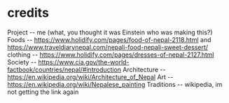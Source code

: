 # credits

Project -- me (what, you thought it was Einstein who was making this?)
Foods -- https://www.holidify.com/pages/food-of-nepal-2118.html and https://www.traveldiarynepal.com/nepali-food-nepali-sweet-dessert/
clothing -- https://www.holidify.com/pages/dresses-of-nepal-2127.html
Society -- https://www.cia.gov/the-world-factbook/countries/nepal/#introduction
Architecture -- https://en.wikipedia.org/wiki/Architecture_of_Nepal
Art -- https://en.wikipedia.org/wiki/Nepalese_painting
Traditions -- wikipedia, im not getting the link again
